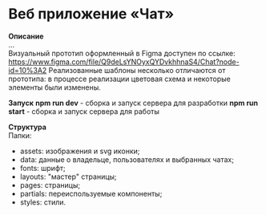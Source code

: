 # Веб приложение «Чат»

**Описание**  
...  
Визуальный прототип оформленный в Figma доступен по ссылке: https://www.figma.com/file/Q9deLsYNOyxQYDvkhhnaS4/Chat?node-id=10%3A2
Реализованные шаблоны несколько отличаются от прототипа: в процессе реализации цветовая схема и некоторые элементы были изменены.

**Запуск**
**npm run dev** - сборка и запуск сервера для разработки
**npm run start** - сборка и запуск сервера для работы

**Структура**  
Папки:
- assets: изображения и svg иконки;
- data: данные о владельце, пользователях и выбранных чатах;
- fonts: шрифт;
- layouts: "мастер" страницы;
- pages: страницы;
- partials: переиспользуемые компоненты;
- styles: стили.